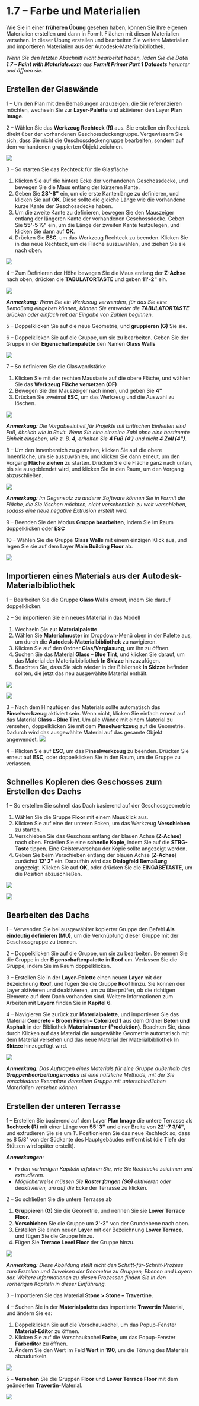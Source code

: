 # 1.7 – Farbe und Materialien

Wie Sie in einer **früheren Übung** gesehen haben, können Sie Ihre eigenen Materialien erstellen und dann in FormIt Flächen mit diesen Materialien versehen. In dieser Übung erstellen und bearbeiten Sie weitere Materialien und importieren Materialien aus der Autodesk-Materialbibliothek.

_Wenn Sie den letzten Abschnitt nicht bearbeitet haben, laden Sie die Datei_ _**1.7 – Paint with Materials.axm**_ _aus_ _**FormIt Primer Part 1 Datasets** herunter und öffnen sie._

## **Erstellen der Glaswände**

1 – Um den Plan mit den Bemaßungen anzuzeigen, die Sie referenzieren möchten, wechseln Sie zur **Layer-Palette** und aktivieren den Layer **Plan Image**.

2 – Wählen Sie das **Werkzeug Rechteck (R)** aus. Sie erstellen ein Rechteck direkt über der vorhandenen Geschossdeckengruppe. Vergewissern Sie sich, dass Sie nicht die Geschossdeckengruppe bearbeiten, sondern auf dem vorhandenen gruppierten Objekt zeichnen.

![](<../../.gitbook/assets/0 (3).png>)

3 – So starten Sie das Rechteck für die Glasfläche

1. Klicken Sie auf die hintere Ecke der vorhandenen Geschossdecke, und bewegen Sie die Maus entlang der kürzeren Kante.
2. Geben Sie **28'-8"** ein, um die erste Kantenlänge zu definieren, und klicken Sie auf **OK**. Diese sollte die gleiche Länge wie die vorhandene kurze Kante der Geschossdecke haben.
3. Um die zweite Kante zu definieren, bewegen Sie den Mauszeiger entlang der längeren Kante der vorhandenen Geschossdecke. Geben Sie **55'-5 ½"** ein, um die Länge der zweiten Kante festzulegen, und klicken Sie dann auf **OK**.
4. Drücken Sie **ESC**, um das Werkzeug Rechteck zu beenden. Klicken Sie in das neue Rechteck, um die Fläche auszuwählen, und ziehen Sie sie nach oben.

![](<../../.gitbook/assets/1 (3) (1).png>)

4 – Zum Definieren der Höhe bewegen Sie die Maus entlang der **Z-Achse** nach oben, drücken die **TABULATORTASTE** und geben **11'-2"** ein.

![](<../../.gitbook/assets/2 (4) (1).png>)

_**Anmerkung:**_ _Wenn Sie ein Werkzeug verwenden, für das Sie eine Bemaßung eingeben können, können Sie entweder die_ _**TABULATORTASTE**_ _drücken oder einfach mit der Eingabe von Zahlen beginnen._

5 – Doppelklicken Sie auf die neue Geometrie, und **gruppieren (G)** Sie sie.

6 – Doppelklicken Sie auf die Gruppe, um sie zu bearbeiten. Geben Sie der Gruppe in der **Eigenschaftenpalette** den Namen **Glass Walls**

![](<../../.gitbook/assets/3 (3).png>)

7 – So definieren Sie die Glaswandstärke

1. Klicken Sie mit der rechten Maustaste auf die obere Fläche, und wählen Sie das **Werkzeug Fläche versetzen (OF)**
2. Bewegen Sie den Mauszeiger nach innen, und geben Sie **4"**
3. Drücken Sie zweimal **ESC**, um das Werkzeug und die Auswahl zu löschen.

![](<../../.gitbook/assets/4 (17).png>)

​_**Anmerkung:**_ _Die Vorgabeeinheit für Projekte mit britischen Einheiten sind Fuß, ähnlich wie in Revit. Wenn Sie eine einzelne Zahl ohne eine bestimmte Einheit eingeben, wie z. B._ _**4**, erhalten Sie_ _**4 Fuß (4')**_ _und nicht_ _**4 Zoll (4")**._

8 – Um den Innenbereich zu gestalten, klicken Sie auf die obere Innenfläche, um sie auszuwählen, und klicken Sie dann erneut, um den Vorgang **Fläche ziehen** zu starten. Drücken Sie die Fläche ganz nach unten, bis sie ausgeblendet wird, und klicken Sie in den Raum, um den Vorgang abzuschließen.

![](<../../.gitbook/assets/5 (12).png>)

_**Anmerkung:**_ _Im Gegensatz zu anderer Software können Sie in FormIt die Fläche, die Sie löschen möchten, nicht versehentlich zu weit verschieben, sodass eine neue negative Extrusion erstellt wird._

9 – Beenden Sie den Modus **Gruppe bearbeiten**, indem Sie im Raum doppelklicken oder **ESC**

10 – Wählen Sie die Gruppe **Glass Walls** mit einem einzigen Klick aus, und legen Sie sie auf dem Layer **Main Building Floor** ab.

![](<../../.gitbook/assets/6 (13) (1).png>)

## **Importieren eines Materials aus der Autodesk-Materialbibliothek**

1 – Bearbeiten Sie die Gruppe **Glass Walls** erneut, indem Sie darauf doppelklicken.

2 – So importieren Sie ein neues Material in das Modell

1. Wechseln Sie zur **Materialpalette**.
2. Wählen Sie **Materialmuster** im Dropdown-Menü oben in der Palette aus, um durch die **Autodesk-Materialbibliothek** zu navigieren.
3. Klicken Sie auf den Ordner **Glas/Verglasung**, um ihn zu öffnen.
4. Suchen Sie das Material **Glass – Blue Tint**, und klicken Sie darauf, um das Material der Materialbibliothek **In Skizze** hinzuzufügen.
5. Beachten Sie, dass Sie sich wieder in der Bibliothek **In Skizze** befinden sollten, die jetzt das neu ausgewählte Material enthält.

![](<../../.gitbook/assets/7 (8) (1).png>)

![](<../../.gitbook/assets/8 (8).png>)

3 – Nach dem Hinzufügen des Materials sollte automatisch das **Pinselwerkzeug** aktiviert sein. Wenn nicht, klicken Sie einfach erneut auf das Material **Glass – Blue Tint**. Um alle Wände mit einem Material zu versehen, doppelklicken Sie mit dem **Pinselwerkzeug** auf die Geometrie. Dadurch wird das ausgewählte Material auf das gesamte Objekt angewendet. ![](<../../.gitbook/assets/9 (1).png>)​

4 – Klicken Sie auf **ESC**, um das **Pinselwerkzeug** zu beenden. Drücken Sie erneut auf **ESC**, oder doppelklicken Sie in den Raum, um die Gruppe zu verlassen.

## **Schnelles Kopieren des Geschosses zum Erstellen des Dachs**

1 – So erstellen Sie schnell das Dach basierend auf der Geschossgeometrie

1. Wählen Sie die Gruppe **Floor** mit einem Mausklick aus.
2. Klicken Sie auf eine der unteren Ecken, um das Werkzeug **Verschieben** zu starten.
3. Verschieben Sie das Geschoss entlang der blauen Achse (**Z-Achse**) nach oben. Erstellen Sie eine **schnelle Kopie**, indem Sie auf die **STRG-Taste** tippen. Eine Geistervorschau der Kopie sollte angezeigt werden. ​
4. Geben Sie beim Verschieben entlang der blauen Achse (**Z-Achse**) zunächst **12' 2"** ein. Daraufhin wird das **Dialogfeld Bemaßung** angezeigt. Klicken Sie auf **OK**, oder drücken Sie die **EINGABETASTE**, um die Position abzuschließen.

![](<../../.gitbook/assets/10 (1).png>)

![](<../../.gitbook/assets/11 (1).png>)

## **Bearbeiten des Dachs**

1 – Verwenden Sie bei ausgewählter kopierter Gruppe den Befehl **Als eindeutig definieren (MU)**, um die Verknüpfung dieser Gruppe mit der Geschossgruppe zu trennen.

2 – Doppelklicken Sie auf die Gruppe, um sie zu bearbeiten. Benennen Sie die Gruppe in der **Eigenschaftenpalette** in **Roof** um. Verlassen Sie die Gruppe, indem Sie im Raum doppelklicken.

3 – Erstellen Sie in der **Layer-Palette** einen neuen **Layer** mit der Bezeichnung **Roof**, und fügen Sie die Gruppe **Roof** hinzu. Sie können den Layer aktivieren und deaktivieren, um zu überprüfen, ob die richtigen Elemente auf dem Dach vorhanden sind. Weitere Informationen zum Arbeiten mit **Layern** finden Sie in **Kapitel 6**.

4 – Navigieren Sie zurück zur **Materialpalette**, und importieren Sie das Material **Concrete – Broom Finish – Colorized 1** aus dem Ordner **Beton und Asphalt** in der Bibliothek **Materialmuster** **(Produktion)**. Beachten Sie, dass durch Klicken auf das Material die ausgewählte Geometrie automatisch mit dem Material versehen und das neue Material der Materialbibliothek **In Skizze** hinzugefügt wird.

![](../../.gitbook/assets/12.jpeg)

_**Anmerkung:**_ _Das Auftragen eines Materials für eine Gruppe außerhalb des_ _**Gruppenbearbeitungsmodus**_ _ist eine nützliche Methode, mit der Sie verschiedene Exemplare derselben Gruppe mit unterschiedlichen Materialien versehen können._

## **Erstellen der unteren Terrasse**

1 – Erstellen Sie basierend auf dem Layer **Plan Image** die untere Terrasse als **Rechteck (R)** mit einer Länge von **55' 3"** und einer Breite von **22'-7 3/4"**, und extrudieren Sie sie um 1'. Positionieren Sie das neue Rechteck so, dass es 8 5/8" von der Südkante des Hauptgebäudes entfernt ist (die Tiefe der Stützen wird später erstellt).

_**Anmerkungen**:_

* _In den vorherigen Kapiteln erfahren Sie, wie Sie Rechtecke zeichnen und extrudieren._
* _Möglicherweise müssen Sie_ _**Raster fangen (SG)**_ _aktivieren oder deaktivieren, um auf die_ Ecke der Terrasse zu klicken.

2 – So schließen Sie die untere Terrasse ab

1. **Gruppieren (G)** Sie die Geometrie, und nennen Sie sie **Lower Terrace Floor**.
2. **Verschieben** Sie die Gruppe um **2'-2"** von der Grundebene nach oben.
3. Erstellen Sie einen neuen **Layer** mit der Bezeichnung **Lower Terrace**, und fügen Sie die Gruppe hinzu.
4. Fügen Sie **Terrace Level Floor** der Gruppe hinzu.

![](<../../.gitbook/assets/13 (1).png>)

_**Anmerkung:**_ _Diese Abbildung stellt nicht den Schritt-für-Schritt-Prozess zum Erstellen und Zuweisen der Geometrie zu Gruppen, Ebenen und Layern dar. Weitere Informationen zu diesen Prozessen finden Sie in den vorherigen Kapiteln in dieser Einführung._

3 – Importieren Sie das Material **Stone > Stone – Travertine**.

4 – Suchen Sie in der **Materialpalette** das importierte **Travertin**-Material, und ändern Sie es:

1. Doppelklicken Sie auf die Vorschaukachel, um das Popup-Fenster **Material-Editor** zu öffnen.
2. Klicken Sie auf die Vorschaukachel **Farbe**, um das Popup-Fenster **Farbeditor** zu öffnen.
3. Ändern Sie den Wert im Feld **Wert** in **190**, um die Tönung des Materials abzudunkeln.

![](<../../.gitbook/assets/14 (2).png>)

5 – **Versehen** Sie die Gruppen **Floor** und **Lower Terrace Floor** mit dem geänderten **Travertin**-Material.

![](../../.gitbook/assets/15.jpeg)
